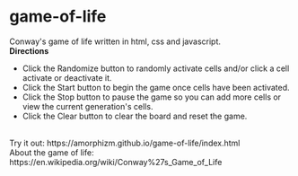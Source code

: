 # game-of-life
Conway's game of life written in html, css and javascript.
<br>
**Directions**
* Click the Randomize button to randomly activate cells and/or click a cell activate or deactivate it.
* Click the Start button to begin the game once cells have been activated.
* Click the Stop button to pause the game so you can add more cells or view the current generation's cells.
* Click the Clear button to clear the board and reset the game.
<br>
Try it out: https://amorphizm.github.io/game-of-life/index.html<br>
About the game of life: https://en.wikipedia.org/wiki/Conway%27s_Game_of_Life
